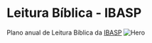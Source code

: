 # Leitura Bíblica - IBASP
Plano anual de Leitura Bíblica da [IBASP](https://www.ibasp.org.br)
![Hero](https://github.com/ralomach/ibasp-leitura-biblica/blob/main/img/hero.jpg)